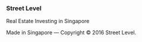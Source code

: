 ### Street Level
Real Estate Investing in Singapore


Made in Singapore — Copyright © 2016 Street Level.
